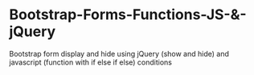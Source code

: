 # Bootstrap-Forms-Functions-JS-&-jQuery
Bootstrap form display and hide using jQuery (show and hide) and javascript (function with if else if else) conditions
